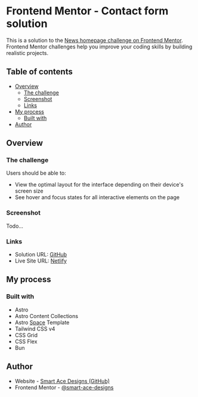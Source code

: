 # Frontend Mentor - Contact form solution

This is a solution to the [News homepage challenge on Frontend Mentor](https://www.frontendmentor.io/challenges/news-homepage-H6SWTa1MFl). Frontend Mentor challenges help you improve your coding skills by building realistic projects.

## Table of contents

- [Overview](#overview)
  - [The challenge](#the-challenge)
  - [Screenshot](#screenshot)
  - [Links](#links)
- [My process](#my-process)
  - [Built with](#built-with)
- [Author](#author)

## Overview

### The challenge

Users should be able to:

- View the optimal layout for the interface depending on their device's screen size
- See hover and focus states for all interactive elements on the page

### Screenshot

Todo...

### Links

- Solution URL: [GitHub](https://github.com/Smart-Ace-Designs/Astro-News-Homepage/)
- Live Site URL: [Netlify](https://smartacedesigns-astro-nhp.netlify.app/)

## My process

### Built with

- Astro
- Astro Content Collections
- Astro [Space](https://github.com/Smart-Ace-Designs/Astro-Space) Template
- Tailwind CSS v4
- CSS Grid
- CSS Flex
- Bun

## Author

- Website - [Smart Ace Designs (GitHub)](https://github.com/Smart-Ace-Designs)
- Frontend Mentor - [@smart-ace-designs](https://www.frontendmentor.io/profile/Smart-Ace-Designs)

